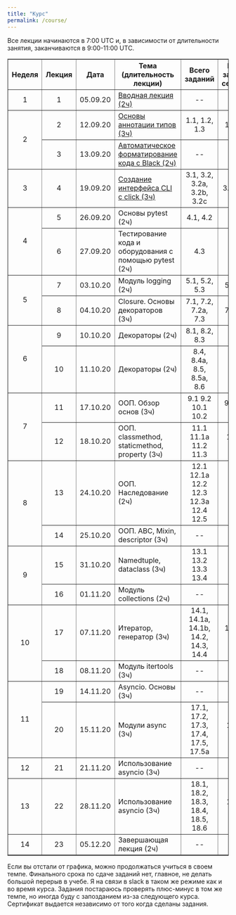 ```yaml
---
title: "Курс"
permalink: /course/
---
```


Все лекции начинаются в 7:00 UTC и, в зависимости от длительности занятия, заканчиваются в 9:00-11:00 UTC.


<table border="1" cellpadding="4" cellspacing="0">
 <tr>
    <th align="center">Неделя</th>
    <th align="center">Лекция</th>
    <th align="center">Дата</th>
    <th align="center">Тема (длительность лекции)</th>
    <th align="center">Всего заданий</th>
    <th align="center">Минимум заданий для сертификата</th>
 </tr>
 <tr>
    <td align="center">1</td>
    <td align="center">1</td>
    <td align="center">05.09.20</td>
    <td><a href="https://advpyneng.github.io/advpyneng-2/lecture-1/">Вводная лекция (2ч)</a></td>
    <td align="center">--</td>
    <td align="center">--</td>
 </tr>
 <tr>
    <td rowspan="2" align="center">2</td>
    <td align="center">2</td>
    <td align="center">12.09.20</td>
    <td><a href="https://advpyneng.github.io/advpyneng-2/lecture-2/">Основы аннотации типов (3ч)</a></td>
    <td align="center">1.1, 1.2, 1.3</td>
    <td align="center">1.1, 1.2, 1.3</td>
 </tr>
 <tr>
    <td align="center">3</td>
    <td align="center">13.09.20</td>
    <td><a href="https://advpyneng.github.io/advpyneng-2/lecture-3/">Автоматическое форматирование кода с Black (2ч)</a></td>
    <td align="center">--</td>
    <td align="center">--</td>
 </tr>
 <tr>
    <td align="center">3</td>
    <td align="center">4</td>
    <td align="center">19.09.20</td>
    <td><a href="https://advpyneng.github.io/advpyneng-2/lecture-4/">Создание интерфейса CLI с click (3ч)</a></td>
    <td align="center">3.1, 3.2, 3.2a, 3.2b, 3.2c</td>
    <td align="center">3.1, 3.2, 3.2a</td>
 </tr>
 <tr>
    <td rowspan="2" align="center">4</td>
    <td align="center">5</td>
    <td align="center">26.09.20</td>
    <td>Основы pytest (2ч)</td>
    <td align="center">4.1, 4.2</td>
    <td align="center">4.1, 4.2</td>
 </tr>
 <tr>
    <td align="center">6</td>
    <td align="center">27.09.20</td>
    <td>Тестирование кода и оборудования с помощью pytest (2ч)</td>
    <td align="center">4.3</td>
    <td align="center">--</td>
 </tr>
 <tr>
    <td rowspan="2" align="center">5</td>
    <td align="center">7</td>
    <td align="center">03.10.20</td>
    <td>Модуль logging (2ч)</td>
    <td align="center">5.1, 5.2, 5.3</td>
    <td align="center">5.1, 5.2, 5.3</td>
 </tr>
 <tr>
    <td align="center">8</td>
    <td align="center">04.10.20</td>
    <td>Closure. Основы декораторов (3ч)</td>
    <td align="center">7.1, 7.2, 7.2a, 7.3</td>
    <td align="center">7.1, 7.2, 7.3</td>
 </tr>
 <tr>
    <td rowspan="2" align="center">6</td>
    <td align="center">9</td>
    <td align="center">10.10.20</td>
    <td>Декораторы (2ч)</td>
    <td align="center">8.1, 8.2, 8.3</td>
    <td align="center">8.1, 8.2</td>
 </tr>
 <tr>
    <td align="center">10</td>
    <td align="center">11.10.20</td>
    <td>Декораторы (2ч)</td>
    <td align="center">8.4, 8.4a, 8.5, 8.5a, 8.6</td>
    <td align="center">8.4, 8.4a</td>
 </tr>
 <tr>
    <td rowspan="2" align="center">7</td>
    <td align="center">11</td>
    <td align="center">17.10.20</td>
    <td>ООП. Обзор основ (3ч)</td>
    <td align="center">9.1 9.2 10.1 10.2</td>
    <td align="center">9.1 9.2 10.1 10.2</td>
 </tr>
 <tr>
    <td align="center">12</td>
    <td align="center">18.10.20</td>
    <td>ООП. classmethod, staticmethod, property (3ч)</td>
    <td align="center">11.1 11.1a 11.2 11.3</td>
    <td align="center">11.1 11.1a 11.2</td>
 </tr>
 <tr>
    <td rowspan="2" align="center">8</td>
    <td align="center">13</td>
    <td align="center">24.10.20</td>
    <td>ООП. Наследование (2ч)</td>
    <td align="center">12.1 12.1a 12.2 12.3 12.3a 12.4 12.5</td>
    <td align="center">12.1 12.3 12.4</td>
 </tr>
 <tr>
    <td align="center">14</td>
    <td align="center">25.10.20</td>
    <td>ООП. ABC, Mixin, descriptor (3ч)</td>
    <td align="center">--</td>
    <td align="center">--</td>
 </tr>
 <tr>
    <td rowspan="2" align="center">9</td>
    <td align="center">15</td>
    <td align="center">31.10.20</td>
    <td>Namedtuple, dataclass (3ч)</td>
    <td align="center">13.1 13.2 13.3 13.4</td>
    <td align="center">13.1 13.2 13.3</td>
 </tr>
 <tr>
    <td align="center">16</td>
    <td align="center">01.11.20</td>
    <td>Модуль collections (2ч)</td>
    <td align="center">--</td>
    <td align="center">--</td>
 </tr>
 <tr>
    <td rowspan="2" align="center">10</td>
    <td align="center">17</td>
    <td align="center">07.11.20</td>
    <td>Итератор, генератор (3ч)</td>
    <td align="center">14.1, 14.1a, 14.1b, 14.2, 14.3, 14.4</td>
    <td align="center">14.1, 14.1a, 14.2, 14.4</td>
 </tr>
 <tr>
    <td align="center">18</td>
    <td align="center">08.11.20</td>
    <td>Модуль itertools (3ч)</td>
    <td align="center">--</td>
    <td align="center">--</td>
 </tr>
 <tr>
    <td rowspan="2" align="center">11</td>
    <td align="center">19</td>
    <td align="center">14.11.20</td>
    <td>Asyncio. Основы (3ч)</td>
    <td align="center">--</td>
    <td align="center">--</td>
 </tr>
 <tr>
    <td align="center">20</td>
    <td align="center">15.11.20</td>
    <td>Модули async (3ч)</td>
    <td align="center">17.1, 17.2, 17.3, 17.4, 17.5, 17.5a</td>
    <td align="center">17.1, 17.2, 17.3</td>
 </tr>
 <tr>
    <td align="center">12</td>
    <td align="center">21</td>
    <td align="center">21.11.20</td>
    <td>Использование asyncio (3ч)</td>
    <td align="center">--</td>
    <td align="center">--</td>
 </tr>
 <tr>
    <td align="center">13</td>
    <td align="center">22</td>
    <td align="center">28.11.20</td>
    <td>Использование asyncio (3ч)</td>
    <td align="center">18.1, 18.2, 18.3, 18.4, 18.5, 18.6</td>
    <td align="center">18.1, 18.2, 18.4</td>
 </tr>
 <tr>
    <td align="center">14</td>
    <td align="center">23</td>
    <td align="center">05.12.20</td>
    <td>Завершающая лекция (2ч)</td>
    <td align="center">--</td>
    <td align="center">--</td>
 </tr>
</table>


Если вы отстали от графика, можно продолжаться учиться в своем темпе. Финального срока по сдаче заданий нет, главное, не делать большой перерыв в учебе. Я на связи в slack в таком же режиме как и во время курса. Задания постараюсь проверять плюс-минус в том же темпе, но иногда буду с запозданием из-за следующего курса. Сертификат выдается независимо от того когда сделаны задания.

